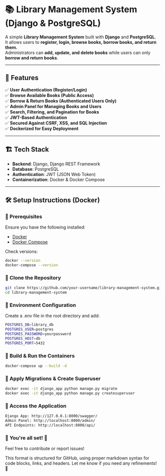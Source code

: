 # 📚 Library Management System (Django & PostgreSQL)

A simple **Library Management System** built with **Django** and **PostgreSQL**.  
It allows users to **register, login, browse books, borrow books, and return them.**  
Administrators can **add, update, and delete books** while users can only **borrow and return books**.

---

## 🚀 Features  

✅ **User Authentication (Register/Login)**  
✅ **Browse Available Books (Public Access)**  
✅ **Borrow & Return Books (Authenticated Users Only)**  
✅ **Admin Panel for Managing Books and Users**  
✅ **Search, Filtering, and Pagination for Books**  
✅ **JWT-Based Authentication**  
✅ **Secured Against CSRF, XSS, and SQL Injection**  
✅ **Dockerized for Easy Deployment**  

---

## 🏗️ Tech Stack  

- **Backend**: Django, Django REST Framework  
- **Database**: PostgreSQL  
- **Authentication**: JWT (JSON Web Token)  
- **Containerization**: Docker & Docker Compose  

---


## 🛠️ Setup Instructions (Docker)  

### 📌 Prerequisites  
Ensure you have the following installed:  

- [Docker](https://docs.docker.com/get-docker/)  
- [Docker Compose](https://docs.docker.com/compose/install/)  

Check versions:  
```sh
docker --version  
docker-compose --version  
```

### 🚀 Clone the Repository

```sh
git clone https://github.com/your-username/library-management-system.git  
cd library-management-system   
```

### 🚀 Environment Configuration
Create a .env file in the root directory and add:

```sh
POSTGRES_DB=library_db  
POSTGRES_USER=postgres  
POSTGRES_PASSWORD=yourpassword  
POSTGRES_HOST=db  
POSTGRES_PORT=5432     
```

### 🐳 Build & Run the Containers
```sh
docker-compose up --build -d 
```

### 📂 Apply Migrations & Create Superuser
```sh
docker exec -it django_app python manage.py migrate  
docker exec -it django_app python manage.py createsuperuser  

```

### 🔗 Access the Application
```sh
Django App: http://127.0.0.1:8000/swagger/
Admin Panel: http://localhost:8000/admin/
API Endpoints: http://localhost:8000/api/
```


### 🎯 You're all set! 🚀

Feel free to contribute or report issues!

This format is structured for GitHub, using proper markdown syntax for code blocks, links, and headers. Let me know if you need any refinements! 🚀